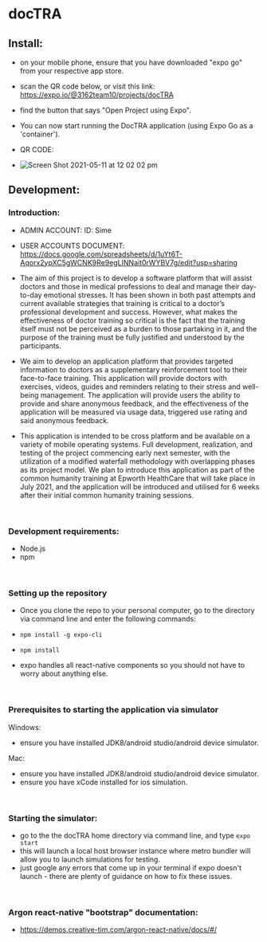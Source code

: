 
# docTRA

## Install:
- on your mobile phone, ensure that you have downloaded "expo go" from your respective app store.
- scan the QR code below, or visit this link: https://expo.io/@3162team10/projects/docTRA
- find the button that says "Open Project using Expo".
- You can now start running the DocTRA application (using Expo Go as a 'container').

- QR CODE:
- ![Screen Shot 2021-05-11 at 12 02 02 pm](https://user-images.githubusercontent.com/18438921/117746977-b3e21c80-b250-11eb-90c2-73efe942042d.png)

## Development:

### Introduction:

  - ADMIN ACCOUNT: ID: Sime
  - USER ACCOUNTS DOCUMENT: https://docs.google.com/spreadsheets/d/1uYt6T-Aqorx2ypXC5gWCNK9Re9egLINNait0rWYBV7g/edit?usp=sharing

  - The aim of this project is to develop a software platform that will assist doctors and those in medical professions to deal and manage their day-to-day emotional stresses. It has been shown in both past attempts and current available strategies that training is critical to a doctor’s professional development and success. However, what makes the effectiveness of doctor training so critical is the fact that the training itself must not be perceived as a burden to those partaking in it, and the purpose of the training must be fully justified and understood by the participants.

  - We aim to develop an application platform that provides targeted information to doctors as a supplementary reinforcement tool to their face-to-face training. This application will provide doctors with exercises, videos, guides and reminders relating to their stress and well-being management. The application will provide users the ability to provide and share anonymous feedback, and the effectiveness of the application will be measured via  usage data, triggered use rating and said anonymous feedback.

  - This application is intended to be cross platform and be available on a variety of mobile operating systems. Full development, realization, and testing of the project commencing early next semester, with the utilization of a modified waterfall methodology with overlapping phases as its project model.
We plan to introduce this application as part of the common humanity training at Epworth HealthCare that will take place in July 2021, and the application will be introduced and utilised for 6 weeks after their initial common humanity training sessions.
<br>


### Development requirements:
  - Node.js
  - npm
<br>


### Setting up the repository
  - Once you clone the repo to your personal computer, go to the directory via command line and enter the following commands:
  - `npm install -g expo-cli`
  - `npm install`
 
  - expo handles all react-native components so you should not have to worry about anything else.
<br>


### Prerequisites to starting the application via simulator
Windows:
  - ensure you have installed JDK8/android studio/android device simulator.

Mac:
  - ensure you have installed JDK8/android studio/android device simulator.
  - ensure you have xCode installed for ios simulation.
<br>


### Starting the simulator:
  - go to the the docTRA home directory via command line, and type `expo start`
  - this will launch a local host browser instance where metro bundler will allow you to launch simulations for testing.
  - just google any errors that come up in your terminal if expo doesn't launch - there are plenty of guidance on how to fix these issues.
<br>

### Argon react-native "bootstrap" documentation:
- https://demos.creative-tim.com/argon-react-native/docs/#/
